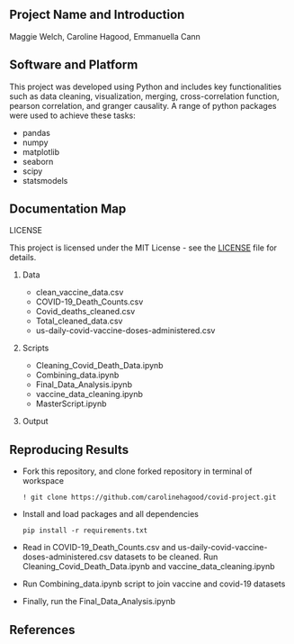 ## Project Name and Introduction 
 Maggie Welch, Caroline Hagood, Emmanuella Cann


## Software and Platform

This project was developed using Python and includes key functionalities such as data cleaning, visualization, merging, cross-correlation function, pearson correlation, and granger causality. A range of python packages were used to achieve these tasks:

- pandas
- numpy
- matplotlib
- seaborn
- scipy
- statsmodels
  
## Documentation Map

LICENSE

This project is licensed under the MIT License - see the [LICENSE](https://github.com/carolinehagood/covid-project/blob/main/LICENSE) file for details.

1. Data
   - clean_vaccine_data.csv
   - COVID-19_Death_Counts.csv
   - Covid_deaths_cleaned.csv
   - Total_cleaned_data.csv
   - us-daily-covid-vaccine-doses-administered.csv

2. Scripts
   - Cleaning_Covid_Death_Data.ipynb
   - Combining_data.ipynb
   - Final_Data_Analysis.ipynb
   - vaccine_data_cleaning.ipynb
   - MasterScript.ipynb
     
3. Output


## Reproducing Results

- Fork this repository, and clone forked repository in terminal of workspace

  ```! git clone https://github.com/carolinehagood/covid-project.git```

- Install and load packages and all dependencies

  ```pip install -r requirements.txt ```
  
- Read in COVID-19_Death_Counts.csv and us-daily-covid-vaccine-doses-administered.csv datasets to be cleaned. Run Cleaning_Covid_Death_Data.ipynb and vaccine_data_cleaning.ipynb
  
- Run Combining_data.ipynb script to join vaccine and covid-19 datasets
  
- Finally, run the Final_Data_Analysis.ipynb 


## References

